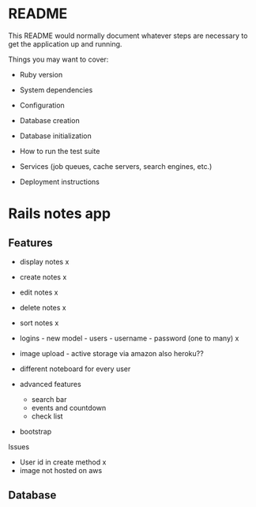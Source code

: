 # README

This README would normally document whatever steps are necessary to get the
application up and running.

Things you may want to cover:

* Ruby version

* System dependencies

* Configuration

* Database creation

* Database initialization

* How to run the test suite

* Services (job queues, cache servers, search engines, etc.)

* Deployment instructions

# Rails notes app

## Features

- display notes x

- create notes x

- edit notes x

- delete notes x

- sort notes x

- logins - new model - users - username - password (one to many) x

- image upload - active storage via amazon also heroku??

- different noteboard for every user
  
- advanced features
  - search bar
  - events and countdown
  - check list

- bootstrap


Issues

- User id in create method x
- image not hosted on aws


## Database
